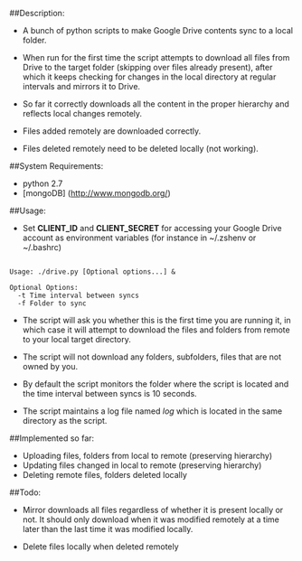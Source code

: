 ##Description:

* A bunch of python scripts to make Google Drive contents sync to a local folder. 

* When run for the first time the script attempts to download all files from Drive
 to the target folder (skipping over files already present), 
after which it keeps checking for changes in the local directory at regular intervals and mirrors it to Drive. 


* So far it correctly downloads all the content in the proper hierarchy and reflects local changes remotely. 

* Files added remotely are downloaded correctly.

* Files deleted remotely need to be deleted locally (not working).

##System Requirements:

* python 2.7
* [mongoDB] (http://www.mongodb.org/)

##Usage:

* Set **CLIENT_ID** and **CLIENT_SECRET** for accessing your Google Drive account as environment variables (for instance
in ~/.zshenv or ~/.bashrc)

```

Usage: ./drive.py [Optional options...] &

Optional Options:
  -t Time interval between syncs
  -f Folder to sync

```

* The script will ask you whether this is the first time you are running it, in which case it will attempt to download
the files and folders from remote to your local target directory.

* The script will not download any folders, subfolders, files that are not owned by you.

* By default the script monitors the folder where the script is located and the time interval between syncs is 10 seconds.

* The script maintains a log file named *log* which is located in the same directory as the script.   

##Implemented so far:

* Uploading files, folders from local to remote (preserving hierarchy)
* Updating files changed in local to remote (preserving hierarchy)
* Deleting remote files, folders deleted locally


##Todo:

* Mirror downloads all files regardless of whether it is present locally or not. It should only download when it was
modified remotely at a time later than the last time it was modified locally.

* Delete files locally when deleted remotely
